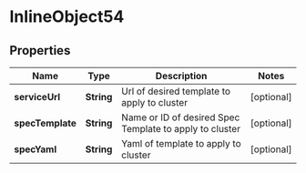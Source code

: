 

# InlineObject54

## Properties

Name | Type | Description | Notes
------------ | ------------- | ------------- | -------------
**serviceUrl** | **String** | Url of desired template to apply to cluster |  [optional]
**specTemplate** | **String** | Name or ID of desired Spec Template to apply to cluster |  [optional]
**specYaml** | **String** | Yaml of template to apply to cluster |  [optional]



